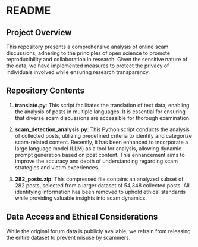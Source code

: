 # README

## Project Overview

This repository presents a comprehensive analysis of online scam discussions, adhering to the principles of open science to promote reproducibility and collaboration in research. Given the sensitive nature of the data, we have implemented measures to protect the privacy of individuals involved while ensuring research transparency.

## Repository Contents

1. **translate.py**: This script facilitates the translation of text data, enabling the analysis of posts in multiple languages. It is essential for ensuring that diverse scam discussions are accessible for thorough examination.

2. **scam_detection_analysis.py**: This Python script conducts the analysis of collected posts, utilizing predefined criteria to identify and categorize scam-related content. Recently, it has been enhanced to incorporate a large language model (LLM) as a tool for analysis, allowing dynamic prompt generation based on post content. This enhancement aims to improve the accuracy and depth of understanding regarding scam strategies and victim experiences.

3. **282_posts.zip**: This compressed file contains an analyzed subset of 282 posts, selected from a larger dataset of 54,348 collected posts. All identifying information has been removed to uphold ethical standards while providing valuable insights into scam dynamics.

## Data Access and Ethical Considerations

While the original forum data is publicly available, we refrain from releasing the entire dataset to prevent misuse by scammers.
